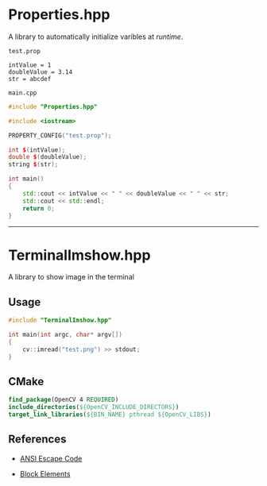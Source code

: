 
# Properties.hpp

A library to automatically initialize varibles at *runtime*.

`test.prop`

```
intValue = 1
doubleValue = 3.14
str = abcdef
```

`main.cpp`

```cpp
#include "Properties.hpp"

#include <iostream>

PROPERTY_CONFIG("test.prop");

int $(intValue);
double $(doubleValue);
string $(str);

int main()
{
    std::cout << intValue << " " << doubleValue << " " << str;
    std::cout << std::endl;
    return 0;
}
```

---

# TerminalImshow.hpp

A library to show image in the terminal

## Usage

```cpp
#include "TerminalImshow.hpp"

int main(int argc, char* argv[])
{
    cv::imread("test.png") >> stdout;
}
```

## CMake

```cmake
find_package(OpenCV 4 REQUIRED)
include_directories(${OpenCV_INCLUDE_DIRECTORS})
target_link_libraries(${BIN_NAME} pthread ${OpenCV_LIBS})
```

## References

- [ANSI Escape Code](https://en.wikipedia.org/wiki/ANSI_escape_code)

- [Block Elements](https://en.wiktionary.org/wiki/Appendix:Unicode/Block_Elements)

